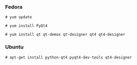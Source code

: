 ### Fedora 
```
# yum update
 
# yum install PyQt4

# yum install qt qt-demos qt-designer qt4 qt4-designer
```

### Ubuntu
```
# apt-get install python-qt4 pyqt4-dev-tools qt4-designer
```


